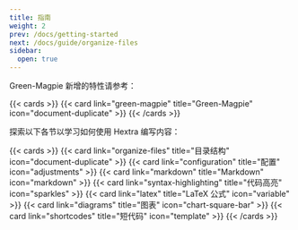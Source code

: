 ```yaml
---
title: 指南
weight: 2
prev: /docs/getting-started
next: /docs/guide/organize-files
sidebar:
  open: true
---
```


<!--more-->

Green-Magpie 新增的特性请参考：

{{< cards >}}
  {{< card link="green-magpie" title="Green-Magpie" icon="document-duplicate" >}}
{{< /cards >}}

探索以下各节以学习如何使用 Hextra 编写内容：

{{< cards >}}
  {{< card link="organize-files" title="目录结构" icon="document-duplicate" >}}
  {{< card link="configuration" title="配置" icon="adjustments" >}}
  {{< card link="markdown" title="Markdown" icon="markdown" >}}
  {{< card link="syntax-highlighting" title="代码高亮" icon="sparkles" >}}
  {{< card link="latex" title="LaTeX 公式" icon="variable" >}}
  {{< card link="diagrams" title="图表" icon="chart-square-bar" >}}
  {{< card link="shortcodes" title="短代码" icon="template" >}}
{{< /cards >}}
